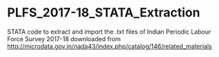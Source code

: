 # PLFS_2017-18_STATA_Extraction

STATA code to extract and import the .txt files of Indian Periodic Labour Force Survey 2017-18 downloaded from  http://microdata.gov.in/nada43/index.php/catalog/146/related_materials
